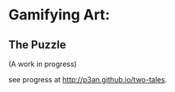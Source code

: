 # Gamifying Art:
## The Puzzle

(A work in progress)

see progress at http://p3an.github.io/two-tales.
